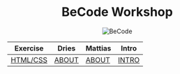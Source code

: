 <div align='center'>

# BeCode Workshop

![BeCode](https://raw.githubusercontent.com/becodeorg/Workshop-BeCode-antwerp/master/images/spreadtheword.png)

| Exercise                                                         | Dries                                                   | Mattias                                                      | Intro                                                 |
| ---------------------------------------------------------------- | ------------------------------------------------------- | ------------------------------------------------------------ | ----------------------------------------------------- |
| [HTML/CSS](https://github.com/becodeorg/Workshop-BeCode-antwerp) | [ABOUT](https://driesdd.github.io/markdown-warmup-css/) | [ABOUT](https://mattiasbonte.github.io/markdown-warmup-css/) | [INTRO](https://github.com/mattiasbonte/introduction) |

</div>
